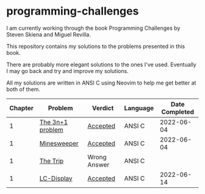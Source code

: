 # programming-challenges

I am currently working through the book 
Programming Challenges by Steven Skiena and Miguel Revilla.

This repository contains my solutions to the problems presented in this book.

There are probably more elegant solutions to the ones I've used. Eventually I may go back and try and improve my solutions.

All my solutions are written in ANSI C using Neovim to help me get better at both of them.

| Chapter | Problem | Verdict | Language | Date Completed |
| ------- | ------- | ------- | -------- | -------------- |
| 1 | [The 3n+1 problem](https://onlinejudge.org/index.php?option=com_onlinejudge&Itemid=8&page=show_problem&problem=36) | [Accepted](./1/3n+1.c) | ANSI C | 2022-06-04
| 1 | [Minesweeper](https://onlinejudge.org/index.php?option=com_onlinejudge&Itemid=8&page=show_problem&problem=1130) | [Accepted](./1/minesweeper.c) | ANSI C | 2022-06-04 |
| 1 | [The Trip](https://onlinejudge.org/index.php?option=com_onlinejudge&Itemid=8&page=show_problem&problem=1078) | Wrong Answer | ANSI C | |
| 1 | [LC-Display](https://onlinejudge.org/index.php?option=com_onlinejudge&Itemid=8&page=show_problem&problem=647) | [Accepted](./1/lc-display.c) | ANSI C | 2022-06-14 |